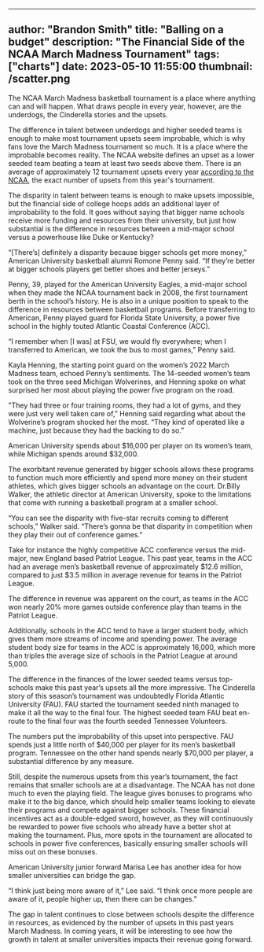 
---
author: "Brandon Smith"
title: "Balling on a budget"
description: "The Financial Side of the NCAA March Madness Tournament"
tags: ["charts"]
date: 2023-05-10 11:55:00
thumbnail: /scatter.png
---

The NCAA March Madness basketball tournament is a place where anything can and will happen. What draws people in every year, however, are the underdogs, the Cinderella stories and the upsets. 
 
The difference in talent between underdogs and higher seeded teams is enough to make most tournament upsets seem improbable, which is why fans love the March Madness tournament so much. It is a place where the improbable becomes reality. The NCAA website defines an upset as a lower seeded team beating a team at least two seeds above them. There is an average of approximately 12 tournament upsets every year [according to the NCAA](https://www.ncaa.com/news/basketball-men/bracketiq/2018-03-13/heres-how-pick-march-madness-upsets-according-data), the exact number of upsets from this year's tournament.

The disparity in talent between teams is enough to make upsets impossible, but the financial side of college hoops adds an additional layer of improbability to the fold. It goes without saying that bigger name schools receive more funding and resources from their university, but just how substantial is the difference in resources between a mid-major school versus a powerhouse like Duke or Kentucky?

“[There’s] definitely a disparity because bigger schools get more money,” American University basketball alumni Romone Penny said. “If they’re better at bigger schools players get better shoes and better jerseys.”

Penny, 39, played for the American University Eagles, a mid-major school when they made the NCAA tournament back in 2008, the first tournament berth in the school’s history. He is also in a unique position to speak to the difference in resources between basketball programs. Before transferring to American, Penny played guard for Florida State University, a power five school in the highly touted Atlantic Coastal Conference (ACC). 

“I remember when [I was] at FSU, we would fly everywhere; when I transferred to American, we took the bus to most games,” Penny said. 

Kayla Henning, the starting point guard on the women’s 2022 March Madness team, echoed Penny’s sentiments. The 14-seeded women’s team took on the three seed Michigan Wolverines, and Henning spoke on what surprised her most about playing the power five program on the road.

"They had three or four training rooms, they had a lot of gyms, and they were just very well taken care of,” Henning said regarding what about the Wolverine’s program shocked her the most. “They kind of operated like a machine, just because they had the backing to do so.”

American University spends about $16,000 per player on its women’s team, while Michigan spends around $32,000.

The exorbitant revenue generated by bigger schools allows these programs to function much more efficiently and spend more money on their student athletes, which gives bigger schools an advantage on the court. Dr.Billy Walker, the athletic director at American University, spoke to the limitations that come with running a basketball program at a smaller school.

“You can see the disparity with five-star recruits coming to different schools,” Walker said. “There’s gonna be that disparity in competition when they play their out of conference games.”

<div class="flourish-embed flourish-scatter" data-src="visualisation/13699990"><script src="https://public.flourish.studio/resources/embed.js"></script></div> 

Take for instance the highly competitive ACC conference versus the mid-major, new England based Patriot League. This past year, teams in the ACC had an average men’s basketball revenue of approximately $12.6 million, compared to just $3.5 million in average revenue for teams in the Patriot League. 

<div class="flourish-embed flourish-chart" data-src="visualisation/13543032"><script src="https://public.flourish.studio/resources/embed.js"></script></div>

The difference in revenue was apparent on the court, as teams in the ACC won nearly 20% more games outside conference play than teams in the Patriot League.

<div class="flourish-embed flourish-chart" data-src="visualisation/13699328"><script src="https://public.flourish.studio/resources/embed.js"></script></div>

Additionally, schools in the ACC tend to have a larger student body, which gives them more streams of income and spending power. The average student body size for teams in the ACC is approximately 16,000, which more than triples the average size of schools in the Patriot League at around 5,000.

<div class="flourish-embed flourish-scatter" data-src="visualisation/13543312" data-width="75%"><script src="https://public.flourish.studio/resources/embed.js"></script></div>

The difference in the finances of the lower seeded teams versus top-schools make this past year’s upsets all the more impressive. The Cinderella story of this season’s tournament was undoubtedly Florida Atlantic University (FAU). FAU started the tournament seeded ninth managed to make it all the way to the final four. The highest seeded team FAU beat en-route to the final four was the fourth seeded Tennessee Volunteers. 

The numbers put the improbability of this upset into perspective. FAU spends just a little north of $40,000 per player for its men’s basketball program. Tennessee on the other hand spends nearly $70,000 per player, a substantial difference by any measure.

<div class="flourish-embed flourish-chart" data-src="visualisation/13699405"><script src="https://public.flourish.studio/resources/embed.js"></script></div>

Still, despite the numerous upsets from this year’s tournament, the fact remains that smaller schools are at a disadvantage. The NCAA has not done much to even the playing field. The league gives bonuses to programs who make it to the big dance, which should help smaller teams looking to elevate their programs and compete against bigger schools. These financial incentives act as a double-edged sword, however, as they will continuously be rewarded to power five schools who already have a better shot at making the tournament. Plus, more spots in the tournament are allocated to schools in power five conferences, basically ensuring smaller schools will miss out on these bonuses. 

American University junior forward Marisa Lee has another idea for how smaller universities can bridge the gap.

“I think just being more aware of it,” Lee said. “I think once more people are aware of it, people higher up, then there can be changes.”

The gap in talent continues to close between schools despite the difference in resources, as evidenced by the number of upsets in this past years March Madness. In coming years, it will be interesting to see how the growth in talent at smaller universities impacts their revenue going forward.

